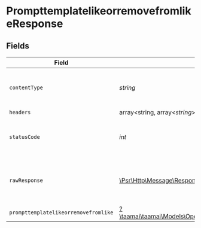 # PrompttemplatelikeorremovefromlikeResponse


## Fields

| Field                                                                                                                                                                                                     | Type                                                                                                                                                                                                      | Required                                                                                                                                                                                                  | Description                                                                                                                                                                                               |
| --------------------------------------------------------------------------------------------------------------------------------------------------------------------------------------------------------- | --------------------------------------------------------------------------------------------------------------------------------------------------------------------------------------------------------- | --------------------------------------------------------------------------------------------------------------------------------------------------------------------------------------------------------- | --------------------------------------------------------------------------------------------------------------------------------------------------------------------------------------------------------- |
| `contentType`                                                                                                                                                                                             | *string*                                                                                                                                                                                                  | :heavy_check_mark:                                                                                                                                                                                        | HTTP response content type for this operation                                                                                                                                                             |
| `headers`                                                                                                                                                                                                 | array<string, array<*string*>>                                                                                                                                                                            | :heavy_minus_sign:                                                                                                                                                                                        | N/A                                                                                                                                                                                                       |
| `statusCode`                                                                                                                                                                                              | *int*                                                                                                                                                                                                     | :heavy_check_mark:                                                                                                                                                                                        | HTTP response status code for this operation                                                                                                                                                              |
| `rawResponse`                                                                                                                                                                                             | [\Psr\Http\Message\ResponseInterface](https://www.php-fig.org/psr/psr-7/#33-psrhttpmessageresponseinterface)                                                                                              | :heavy_minus_sign:                                                                                                                                                                                        | Raw HTTP response; suitable for custom response parsing                                                                                                                                                   |
| `prompttemplatelikeorremovefromlike`                                                                                                                                                                      | [?\taamai\taamai\Models\Operations\PrompttemplatelikeorremovefromlikePrompttemplatelikeorremovefromlike](../../Models/Operations/PrompttemplatelikeorremovefromlikePrompttemplatelikeorremovefromlike.md) | :heavy_minus_sign:                                                                                                                                                                                        | OK                                                                                                                                                                                                        |